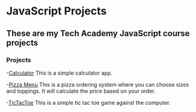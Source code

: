# JavaScript Projects
## These are my Tech Academy JavaScript course projects
### Projects

-[Calculator](https://github.com/technission/JavaScript-Projects/tree/main/Basic%20JavaScript%20Projects/Calculator)
This is a simple calculator app.

-[Pizza Menu](https://github.com/technission/JavaScript-Projects/tree/main/Basic%20JavaScript%20Projects/Pizza_Project)
This is a pizza ordering system where you can choose sizes and toppings. It will calculate the price based on your order.

-[TicTacToe](https://github.com/technission/JavaScript-Projects/tree/main/Basic%20JavaScript%20Projects/TicTacToe)
This is a simple tic tac toe game against the computer.

